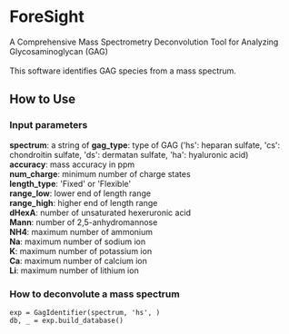 # ForeSight
A Comprehensive Mass Spectrometry Deconvolution Tool for Analyzing Glycosaminoglycan (GAG)</br>
</br>
This software identifies GAG species from a mass spectrum. 

## How to Use 
### Input parameters
<b>spectrum</b>: a string of 
<b>gag_type</b>: type of GAG ('hs': heparan sulfate, 'cs': chondroitin sulfate, 'ds': dermatan sulfate, 'ha': hyaluronic acid)</br>
<b>accuracy</b>: mass accuracy in ppm</br>
<b>num_charge</b>: minimum number of charge states</br>
<b>length_type</b>: 'Fixed' or 'Flexible'</br>
<b>range_low</b>: lower end of length range</br>
<b>range_high</b>: higher end of length range</br>
<b>dHexA</b>: number of unsaturated hexeruronic acid</br>
<b>Mann</b>: number of 2,5-anhydromannose</br>
<b>NH4</b>: maximum number of ammonium</br>
<b>Na</b>: maximum number of sodium ion</br>
<b>K</b>: maximum number of potassium ion</br>
<b>Ca</b>: maximum number of calcium ion</br>
<b>Li</b>: maximum number of lithium ion</br>

### How to deconvolute a mass spectrum
    exp = GagIdentifier(spectrum, 'hs', )
    db, _ = exp.build_database()
    
